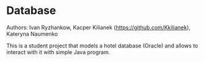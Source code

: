 # Database
Authors: Ivan Ryzhankow, Kacper Kilianek (https://github.com/Kkilianek), Kateryna Naumenko

This is a student project that models a hotel database (Oracle) and allows to interact with it with simple Java program.

